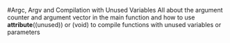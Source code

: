 #Argc, Argv and Compilation with Unused Variables
All about the argument counter and argument vector in the main function and how to use __attribute__((unused)) or (void) to compile functions with unused variables or parameters
